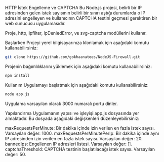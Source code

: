 HTTP İstek Engelleme ve CAPTCHA
Bu Node.js projesi, belirli bir IP adresinden gelen istek sayısının belirli bir sınırı aştığı durumlarda o IP adresini engelleyen ve kullanıcının CAPTCHA testini geçmesi gerektiren bir web sunucusu uygulamasıdır.

Proje, http, ipfilter, IpDeniedError, ve svg-captcha modüllerini kullanır.

Başlarken
Projeyi yerel bilgisayarınıza klonlamak için aşağıdaki komutu kullanabilirsiniz:

```bash
git clone https://github.com/gokhaanatees/NodeJS-Firewall.git
```
Projenin bağımlılıklarını yüklemek için aşağıdaki komutu kullanabilirsiniz:

```bash
npm install
```

Kullanım
Uygulamayı başlatmak için aşağıdaki komutu kullanabilirsiniz:

```bash
node app.js
```

Uygulama varsayılan olarak 3000 numaralı portu dinler.

Yapılandırma
Uygulamanın yapısı ve işleyişi app.js dosyasında yer almaktadır. Bu dosyada aşağıdaki değişkenleri düzenleyebilirsiniz:

maxRequestsPerMinute: Bir dakika içinde izin verilen en fazla istek sayısı. Varsayılan değer: 1000.
maxRequestsPerMinutePerIp: Bir dakika içinde aynı IP adresinden izin verilen en fazla istek sayısı. Varsayılan değer: 20.
bannedIps: Engellenen IP adresleri listesi. Varsayılan değer: [].
captchaThreshold: CAPTCHA testinin başlatılacağı istek sayısı. Varsayılan değer: 50.
